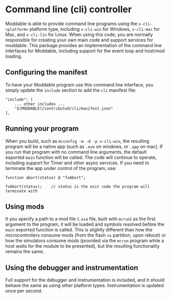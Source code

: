 # Command line (cli) controller

Moddable is able to provide command line programs using the `x-cli-<platform>` platform type, including  `x-cli-win` for
Windows, `x-cli-mac` for Mac, and `x-cli-lin` for Linux.  When using this code, you are normally responsible for
creating your own main code and support services for moddable.  This package provides an implementation of the command
line interfaces for Moddable, including support for the event loop and host/mod loading.  

## Configuring the manifest

To have your Moddable program use this command line interface, you simply update the `include` section to add the `cli`
manifest file:

```
"include": [
    ... other includes ...
    "$(MODDABLE)/contributed/cli/manifest.json"
],
```

## Running your program

When you build, such as `mcconfig -m -d -p x-cli-win`, the resulting program will be a native app (such as `.exe` on
windows, or `.app` on mac).  If you run that program with no command line arguments, the default exported `main`
function will be called.  The code will continue to operate, including support for Timer and other async services.  If
you need to terminate the app under control of the program, use:

```
function abort(status) @ "fxAbort";

fxAbort(status);    // status is the exit code the program will terminate with
```

## Using mods

It you specify a path to a mod file (`.xsa` file, built with `mcrun`) as the first argument to the program, it will be
loaded and symbols resolved before the `main` exported function is called.  This is slightly different than how the
microcontrollers consume mods (from the flash `xs` partition, upon reboot) or how the simulators consume mods (provided
via the `mcrun` program while a host waits for the module to be presented), but the resulting functionality remains the same.

## Using the debugger and instrumentation

Full support for the debugger and instrumentation is included, and it should behave the same as using other platform
types.  Instrumentation is updated once per second.